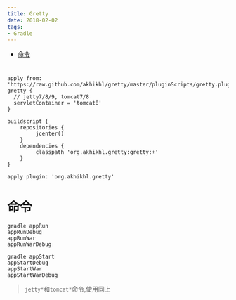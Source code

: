 ```yaml
---
title: Gretty
date: 2018-02-02
tags:
- Gradle
---
```


<!-- TOC -->

- [命令](#命令)

<!-- /TOC -->
#

```
apply from: 'https://raw.github.com/akhikhl/gretty/master/pluginScripts/gretty.plugin'
gretty {
  // jetty7/8/9, tomcat7/8
  servletContainer = 'tomcat8'
}
```

```
buildscript {
    repositories {
         jcenter()
    }
    dependencies {
         classpath 'org.akhikhl.gretty:gretty:+'
    }
}

apply plugin: 'org.akhikhl.gretty'
```

# 命令

```
gradle appRun
appRunDebug
appRunWar
appRunWarDebug
```
```
gradle appStart
appStartDebug
appStartWar
appStartWarDebug
```

> `jetty*`和`tomcat*`命令,使用同上